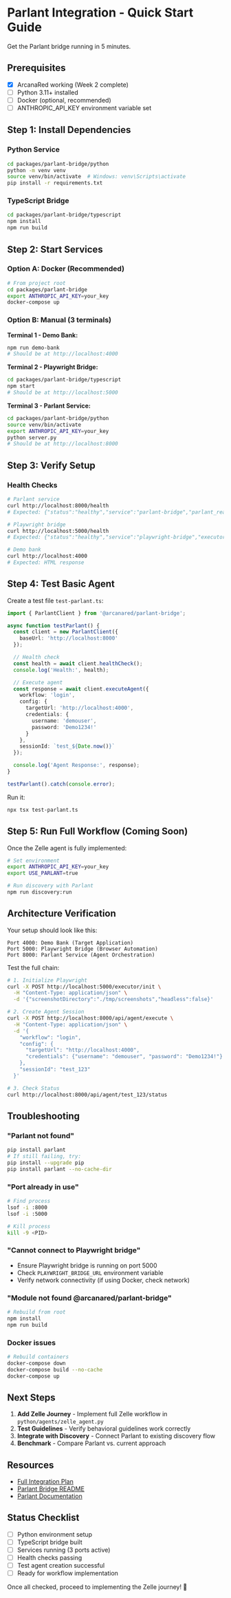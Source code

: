 # Parlant Integration - Quick Start Guide

Get the Parlant bridge running in 5 minutes.

## Prerequisites

- [x] ArcanaRed working (Week 2 complete)
- [ ] Python 3.11+ installed
- [ ] Docker (optional, recommended)
- [ ] ANTHROPIC_API_KEY environment variable set

## Step 1: Install Dependencies

### Python Service
```bash
cd packages/parlant-bridge/python
python -m venv venv
source venv/bin/activate  # Windows: venv\Scripts\activate
pip install -r requirements.txt
```

### TypeScript Bridge
```bash
cd packages/parlant-bridge/typescript
npm install
npm run build
```

## Step 2: Start Services

### Option A: Docker (Recommended)
```bash
# From project root
cd packages/parlant-bridge
export ANTHROPIC_API_KEY=your_key
docker-compose up
```

### Option B: Manual (3 terminals)

**Terminal 1 - Demo Bank:**
```bash
npm run demo-bank
# Should be at http://localhost:4000
```

**Terminal 2 - Playwright Bridge:**
```bash
cd packages/parlant-bridge/typescript
npm start
# Should be at http://localhost:5000
```

**Terminal 3 - Parlant Service:**
```bash
cd packages/parlant-bridge/python
source venv/bin/activate
export ANTHROPIC_API_KEY=your_key
python server.py
# Should be at http://localhost:8000
```

## Step 3: Verify Setup

### Health Checks
```bash
# Parlant service
curl http://localhost:8000/health
# Expected: {"status":"healthy","service":"parlant-bridge","parlant_ready":true}

# Playwright bridge
curl http://localhost:5000/health
# Expected: {"status":"healthy","service":"playwright-bridge","executor_initialized":false}

# Demo bank
curl http://localhost:4000
# Expected: HTML response
```

## Step 4: Test Basic Agent

Create a test file `test-parlant.ts`:

```typescript
import { ParlantClient } from '@arcanared/parlant-bridge';

async function testParlant() {
  const client = new ParlantClient({
    baseUrl: 'http://localhost:8000'
  });

  // Health check
  const health = await client.healthCheck();
  console.log('Health:', health);

  // Execute agent
  const response = await client.executeAgent({
    workflow: 'login',
    config: {
      targetUrl: 'http://localhost:4000',
      credentials: {
        username: 'demouser',
        password: 'Demo1234!'
      }
    },
    sessionId: `test_${Date.now()}`
  });

  console.log('Agent Response:', response);
}

testParlant().catch(console.error);
```

Run it:
```bash
npx tsx test-parlant.ts
```

## Step 5: Run Full Workflow (Coming Soon)

Once the Zelle agent is fully implemented:

```bash
# Set environment
export ANTHROPIC_API_KEY=your_key
export USE_PARLANT=true

# Run discovery with Parlant
npm run discovery:run
```

## Architecture Verification

Your setup should look like this:

```
Port 4000: Demo Bank (Target Application)
Port 5000: Playwright Bridge (Browser Automation)
Port 8000: Parlant Service (Agent Orchestration)
```

Test the full chain:

```bash
# 1. Initialize Playwright
curl -X POST http://localhost:5000/executor/init \
  -H "Content-Type: application/json" \
  -d '{"screenshotDirectory":"./tmp/screenshots","headless":false}'

# 2. Create Agent Session
curl -X POST http://localhost:8000/api/agent/execute \
  -H "Content-Type: application/json" \
  -d '{
    "workflow": "login",
    "config": {
      "targetUrl": "http://localhost:4000",
      "credentials": {"username": "demouser", "password": "Demo1234!"}
    },
    "sessionId": "test_123"
  }'

# 3. Check Status
curl http://localhost:8000/api/agent/test_123/status
```

## Troubleshooting

### "Parlant not found"
```bash
pip install parlant
# If still failing, try:
pip install --upgrade pip
pip install parlant --no-cache-dir
```

### "Port already in use"
```bash
# Find process
lsof -i :8000
lsof -i :5000

# Kill process
kill -9 <PID>
```

### "Cannot connect to Playwright bridge"
- Ensure Playwright bridge is running on port 5000
- Check `PLAYWRIGHT_BRIDGE_URL` environment variable
- Verify network connectivity (if using Docker, check network)

### "Module not found @arcanared/parlant-bridge"
```bash
# Rebuild from root
npm install
npm run build
```

### Docker issues
```bash
# Rebuild containers
docker-compose down
docker-compose build --no-cache
docker-compose up
```

## Next Steps

1. **Add Zelle Journey** - Implement full Zelle workflow in `python/agents/zelle_agent.py`
2. **Test Guidelines** - Verify behavioral guidelines work correctly
3. **Integrate with Discovery** - Connect Parlant to existing discovery flow
4. **Benchmark** - Compare Parlant vs. current approach

## Resources

- [Full Integration Plan](/docs/PARLANT_INTEGRATION.md)
- [Parlant Bridge README](/packages/parlant-bridge/README.md)
- [Parlant Documentation](https://www.parlant.io/docs)

## Status Checklist

- [ ] Python environment setup
- [ ] TypeScript bridge built
- [ ] Services running (3 ports active)
- [ ] Health checks passing
- [ ] Test agent creation successful
- [ ] Ready for workflow implementation

Once all checked, proceed to implementing the Zelle journey! 🚀
